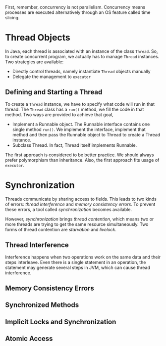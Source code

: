 First, remember, concurrency is not parallelism. Concurrency means processes are
executed alternatively through an OS feature called time slicing.

# Thread Objects
In Java, each thread is associated with an instance of the class `Thread`. So,
to create concurrent program, we actually has to manage `Thread` instances. Two
strategies are available:

* Directly control threads, namely instantiate `Thread` objects manually
* Delegate the management to `executor`

## Defining and Starting a Thread
To create a `Thread` instance, we have to specify what code will run in that
thread. The `Thread` class has a `run()` method, we fill the code in that
method. Two ways are provided to achieve that goal,

* Implement a Runnable object. The Runnable interface contains one single method
  `run()`. We implement the interface, implement that method and then pass the
  Runnable object to Thread to create a Thread instance.
* Subclass Thread. In fact, Thread itself implements Runnable.

The first approach is considered to be better practice. We should always prefer
polymorphism than inheritance. Also, the first approach fits usage of `executor`.

# Synchronization
Threads communicate by sharing access to fields. This leads to two kinds of
errors: _thread interference_ and _memory consistency errors_. To prevent these
errors, a tool called _synchronization_ becomes available. 

However, _synchronization_ brings _thread contention_, which means two or more
threads are trying to get the same resource simultaneously. Two forms of thread
contention are _starvation_ and _livelock_.

## Thread Interference
Interference happens when two operations work on the same data and their steps
interleave. Even there is a single statement in an operation, the statement may
generate several steps in JVM, which can cause thread interference.

## Memory Consistency Errors

## Synchronized Methods

## Implicit Locks and Synchronization

## Atomic Access

